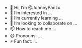 - 👋 Hi, I’m @JohnnyPanzo
- 👀 I’m interested in ...
- 🌱 I’m currently learning ...
- 💞️ I’m looking to collaborate on ...
- 📫 How to reach me ...
- 😄 Pronouns: ...
- ⚡ Fun fact: ...

<!---
JohnnyPanzo/JohnnyPanzo is a ✨ special ✨ repository because its `README.md` (this file) appears on your GitHub profile.
You can click the Preview link to take a look at your changes.
--->
